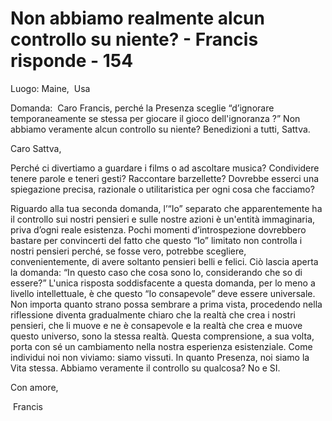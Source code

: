 # Non abbiamo realmente alcun controllo su niente? - Francis risponde - 154

Luogo: Maine,  Usa

Domanda:  Caro Francis, perché la Presenza sceglie “d’ignorare temporaneamente se stessa per giocare il gioco dell'ignoranza ?” Non abbiamo veramente alcun controllo su niente? Benedizioni a tutti, Sattva.

Caro Sattva,

Perché ci divertiamo a guardare i films o ad ascoltare musica? Condividere tenere parole e teneri gesti? Raccontare barzellette? Dovrebbe esserci una spiegazione precisa, razionale o utilitaristica per ogni cosa che facciamo?

Riguardo alla tua seconda domanda, l’“Io” separato che apparentemente ha il controllo sui nostri pensieri e sulle nostre azioni è un'entità immaginaria, priva d’ogni reale esistenza. Pochi momenti d’introspezione dovrebbero bastare per convincerti del fatto che questo “Io” limitato non controlla i nostri pensieri perché, se fosse vero, potrebbe scegliere, convenientemente, di avere soltanto pensieri belli e felici. Ciò lascia aperta la domanda: “In questo caso che cosa sono Io, considerando che so di essere?” L'unica risposta soddisfacente a questa domanda, per lo meno a livello intellettuale, è che questo “Io consapevole” deve essere universale. Non importa quanto strano possa sembrare a prima vista, procedendo nella riflessione diventa gradualmente chiaro che la realtà che crea i nostri pensieri, che li muove e ne è consapevole e la realtà che crea e muove questo universo, sono la stessa realtà. Questa comprensione, a sua volta, porta con sé un cambiamento nella nostra esperienza esistenziale. Come individui noi non viviamo: siamo vissuti. In quanto Presenza, noi siamo la Vita stessa. Abbiamo veramente il controllo su qualcosa? No e SI.

Con amore,

   Francis

